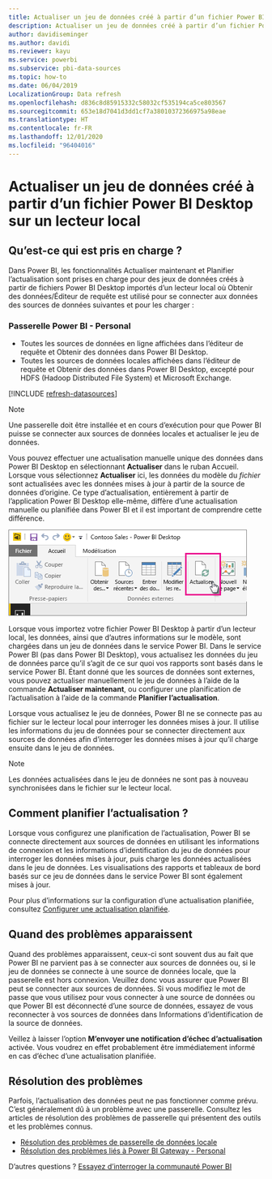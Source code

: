 ```yaml
---
title: Actualiser un jeu de données créé à partir d’un fichier Power BI Desktop - local
description: Actualiser un jeu de données créé à partir d’un fichier Power BI Desktop sur un lecteur local
author: davidiseminger
ms.author: davidi
ms.reviewer: kayu
ms.service: powerbi
ms.subservice: pbi-data-sources
ms.topic: how-to
ms.date: 06/04/2019
LocalizationGroup: Data refresh
ms.openlocfilehash: d836c8d85915332c58032cf535194ca5ce803567
ms.sourcegitcommit: 653e18d7041d3dd1cf7a38010372366975a98eae
ms.translationtype: HT
ms.contentlocale: fr-FR
ms.lasthandoff: 12/01/2020
ms.locfileid: "96404016"
---
```

# <a name="refresh-a-dataset-created-from-a-power-bi-desktop-file-on-a-local-drive"></a>Actualiser un jeu de données créé à partir d’un fichier Power BI Desktop sur un lecteur local

## <a name="whats-supported"></a>Qu’est-ce qui est pris en charge ?

Dans Power BI, les fonctionnalités Actualiser maintenant et Planifier l’actualisation sont prises en charge pour des jeux de données créés à partir de fichiers Power BI Desktop importés d’un lecteur local où Obtenir des données/Éditeur de requête est utilisé pour se connecter aux données des sources de données suivantes et pour les charger :

### <a name="power-bi-gateway---personal"></a>Passerelle Power BI - Personal

- Toutes les sources de données en ligne affichées dans l’éditeur de requête et Obtenir des données dans Power BI Desktop.
- Toutes les sources de données locales affichées dans l’éditeur de requête et Obtenir des données dans Power BI Desktop, excepté pour HDFS (Hadoop Distributed File System) et Microsoft Exchange.

<!-- Refresh Data sources-->
[!INCLUDE [refresh-datasources](../includes/refresh-datasources.md)]

> [!NOTE]
> Une passerelle doit être installée et en cours d’exécution pour que Power BI puisse se connecter aux sources de données locales et actualiser le jeu de données.
>
>

Vous pouvez effectuer une actualisation manuelle unique des données dans Power BI Desktop en sélectionnant **Actualiser** dans le ruban Accueil. Lorsque vous sélectionnez **Actualiser** ici, les données du modèle du *fichier* sont actualisées avec les données mises à jour à partir de la source de données d’origine. Ce type d’actualisation, entièrement à partir de l’application Power BI Desktop elle-même, diffère d’une actualisation manuelle ou planifiée dans Power BI et il est important de comprendre cette différence.

![Actualisation](media/refresh-desktop-file-local-drive/pbix-refresh.png)

Lorsque vous importez votre fichier Power BI Desktop à partir d’un lecteur local, les données, ainsi que d’autres informations sur le modèle, sont chargées dans un jeu de données dans le service Power BI. Dans le service Power BI (pas dans Power BI Desktop), vous actualisez les données du jeu de données parce qu’il s’agit de ce sur quoi vos rapports sont basés dans le service Power BI. Étant donné que les sources de données sont externes, vous pouvez actualiser manuellement le jeu de données à l’aide de la commande **Actualiser maintenant**, ou configurer une planification de l’actualisation à l’aide de la commande **Planifier l’actualisation**.

Lorsque vous actualisez le jeu de données, Power BI ne se connecte pas au fichier sur le lecteur local pour interroger les données mises à jour. Il utilise les informations du jeu de données pour se connecter directement aux sources de données afin d’interroger les données mises à jour qu’il charge ensuite dans le jeu de données.

> [!NOTE]
> Les données actualisées dans le jeu de données ne sont pas à nouveau synchronisées dans le fichier sur le lecteur local.
>
>

## <a name="how-do-i-schedule-refresh"></a>Comment planifier l’actualisation ?

Lorsque vous configurez une planification de l’actualisation, Power BI se connecte directement aux sources de données en utilisant les informations de connexion et les informations d’identification du jeu de données pour interroger les données mises à jour, puis charge les données actualisées dans le jeu de données. Les visualisations des rapports et tableaux de bord basés sur ce jeu de données dans le service Power BI sont également mises à jour.

Pour plus d’informations sur la configuration d’une actualisation planifiée, consultez [Configurer une actualisation planifiée](refresh-scheduled-refresh.md).

## <a name="when-things-go-wrong"></a>Quand des problèmes apparaissent

Quand des problèmes apparaissent, ceux-ci sont souvent dus au fait que Power BI ne parvient pas à se connecter aux sources de données ou, si le jeu de données se connecte à une source de données locale, que la passerelle est hors connexion. Veuillez donc vous assurer que Power BI peut se connecter aux sources de données. Si vous modifiez le mot de passe que vous utilisez pour vous connecter à une source de données ou que Power BI est déconnecté d’une source de données, essayez de vous reconnecter à vos sources de données dans Informations d’identification de la source de données.

Veillez à laisser l’option **M’envoyer une notification d’échec d’actualisation** activée. Vous voudrez en effet probablement être immédiatement informé en cas d’échec d’une actualisation planifiée.

## <a name="troubleshooting"></a>Résolution des problèmes

Parfois, l’actualisation des données peut ne pas fonctionner comme prévu. C’est généralement dû à un problème avec une passerelle. Consultez les articles de résolution des problèmes de passerelle qui présentent des outils et les problèmes connus.

- [Résolution des problèmes de passerelle de données locale](service-gateway-onprem-tshoot.md)
- [Résolution des problèmes liés à Power BI Gateway - Personal](service-admin-troubleshooting-power-bi-personal-gateway.md)

D’autres questions ? [Essayez d’interroger la communauté Power BI](https://community.powerbi.com/)
